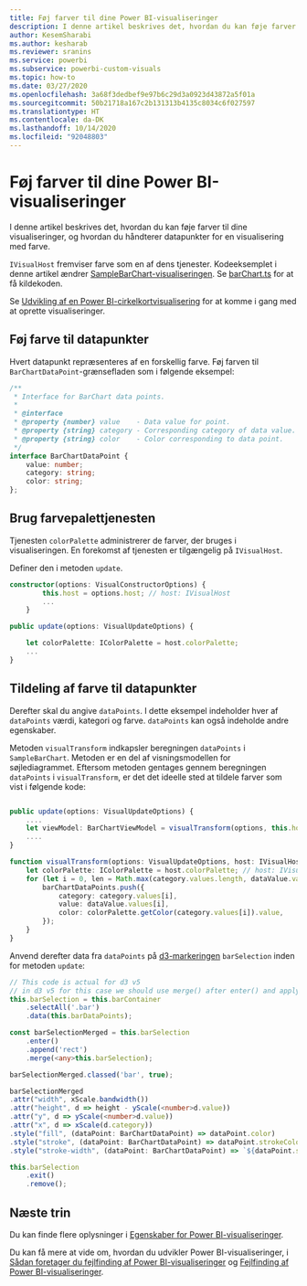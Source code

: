 ```yaml
---
title: Føj farver til dine Power BI-visualiseringer
description: I denne artikel beskrives det, hvordan du kan føje farver til dine Power BI-visualiseringer, og hvordan du håndterer datapunkter for en visualisering med farve.
author: KesemSharabi
ms.author: kesharab
ms.reviewer: sranins
ms.service: powerbi
ms.subservice: powerbi-custom-visuals
ms.topic: how-to
ms.date: 03/27/2020
ms.openlocfilehash: 3a68f3dedbef9e97b6c29d3a0923d43872a5f01a
ms.sourcegitcommit: 50b21718a167c2b131313b4135c8034c6f027597
ms.translationtype: HT
ms.contentlocale: da-DK
ms.lasthandoff: 10/14/2020
ms.locfileid: "92048803"
---
```

# <a name="add-colors-to-your-power-bi-visuals"></a>Føj farver til dine Power BI-visualiseringer

I denne artikel beskrives det, hvordan du kan føje farver til dine visualiseringer, og hvordan du håndterer datapunkter for en visualisering med farve.

`IVisualHost` fremviser farve som en af dens tjenester.
Kodeeksemplet i denne artikel ændrer [SampleBarChart-visualiseringen](https://github.com/microsoft/PowerBI-visuals-sampleBarChart).
Se [barChart.ts](https://github.com/microsoft/PowerBI-visuals-sampleBarChart/blob/master/src/barChart.ts) for at få kildekoden.

Se [Udvikling af en Power BI-cirkelkortvisualisering](develop-circle-card.md) for at komme i gang med at oprette visualiseringer.

## <a name="add-color-to-data-points"></a>Føj farve til datapunkter

Hvert datapunkt repræsenteres af en forskellig farve.
Føj farven til `BarChartDataPoint`-grænsefladen som i følgende eksempel:

```typescript
/**
 * Interface for BarChart data points.
 *
 * @interface
 * @property {number} value    - Data value for point.
 * @property {string} category - Corresponding category of data value.
 * @property {string} color    - Color corresponding to data point.
 */
interface BarChartDataPoint {
    value: number;
    category: string;
    color: string;
};
```

## <a name="use-the-color-palette-service"></a>Brug farvepalettjenesten

Tjenesten `colorPalette` administrerer de farver, der bruges i visualiseringen.
En forekomst af tjenesten er tilgængelig på `IVisualHost`.

Definer den i metoden `update`.

```typescript
constructor(options: VisualConstructorOptions) {
        this.host = options.host; // host: IVisualHost
        ...
    }

public update(options: VisualUpdateOptions) {

    let colorPalette: IColorPalette = host.colorPalette;
    ...
}
```

## <a name="assigning-color-to-data-points"></a>Tildeling af farve til datapunkter

Derefter skal du angive `dataPoints`.
I dette eksempel indeholder hver af `dataPoints` værdi, kategori og farve.
`dataPoints` kan også indeholde andre egenskaber.

Metoden `visualTransform` indkapsler beregningen `dataPoints` i `SampleBarChart`.
Metoden er en del af visningsmodellen for søjlediagrammet.
Eftersom metoden gentages gennem beregningen `dataPoints` i `visualTransform`, er det det ideelle sted at tildele farver som vist i følgende kode:

```typescript

public update(options: VisualUpdateOptions) {
    ....
    let viewModel: BarChartViewModel = visualTransform(options, this.host);
    ....
}

function visualTransform(options: VisualUpdateOptions, host: IVisualHost): BarChartViewModel {
    let colorPalette: IColorPalette = host.colorPalette; // host: IVisualHost
    for (let i = 0, len = Math.max(category.values.length, dataValue.values.length); i < len; i++) {
        barChartDataPoints.push({
            category: category.values[i],
            value: dataValue.values[i],
            color: colorPalette.getColor(category.values[i]).value,
        });
    }
}
```

Anvend derefter data fra `dataPoints` på [d3-markeringen](https://d3js.org/) `barSelection` inden for metoden `update`:

```typescript
// This code is actual for d3 v5
// in d3 v5 for this case we should use merge() after enter() and apply changes on barSelectionMerged
this.barSelection = this.barContainer
    .selectAll('.bar')
    .data(this.barDataPoints);

const barSelectionMerged = this.barSelection
    .enter()
    .append('rect')
    .merge(<any>this.barSelection);

barSelectionMerged.classed('bar', true);

barSelectionMerged
.attr("width", xScale.bandwidth())
.attr("height", d => height - yScale(<number>d.value))
.attr("y", d => yScale(<number>d.value))
.attr("x", d => xScale(d.category))
.style("fill", (dataPoint: BarChartDataPoint) => dataPoint.color)
.style("stroke", (dataPoint: BarChartDataPoint) => dataPoint.strokeColor)
.style("stroke-width", (dataPoint: BarChartDataPoint) => `${dataPoint.strokeWidth}px`);

this.barSelection
    .exit()
    .remove();
```

## <a name="next-steps"></a>Næste trin

Du kan finde flere oplysninger i [Egenskaber for Power BI-visualiseringer](capabilities.md).

Du kan få mere at vide om, hvordan du udvikler Power BI-visualiseringer, i [Sådan foretager du fejlfinding af Power BI-visualiseringer](visuals-how-to-debug.md) og [Fejlfinding af Power BI-visualiseringer](power-bi-custom-visuals-troubleshoot.md).
